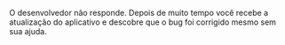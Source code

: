 O desenvolvedor não responde. Depois de muito tempo você recebe a atualização do aplicativo e descobre que o bug foi
corrigido mesmo sem sua ajuda.
